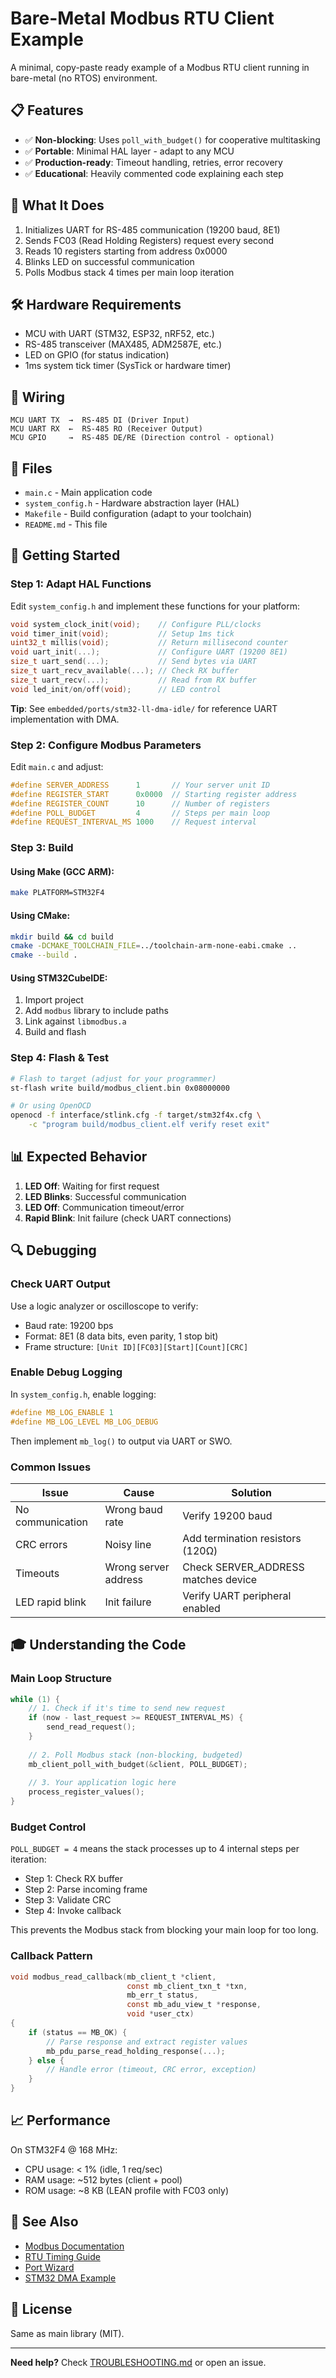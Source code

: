 # Bare-Metal Modbus RTU Client Example

A minimal, copy-paste ready example of a Modbus RTU client running in bare-metal (no RTOS) environment.

## 📋 Features

- ✅ **Non-blocking**: Uses `poll_with_budget()` for cooperative multitasking
- ✅ **Portable**: Minimal HAL layer - adapt to any MCU
- ✅ **Production-ready**: Timeout handling, retries, error recovery
- ✅ **Educational**: Heavily commented code explaining each step

## 🎯 What It Does

1. Initializes UART for RS-485 communication (19200 baud, 8E1)
2. Sends FC03 (Read Holding Registers) request every second
3. Reads 10 registers starting from address 0x0000
4. Blinks LED on successful communication
5. Polls Modbus stack 4 times per main loop iteration

## 🛠️ Hardware Requirements

- MCU with UART (STM32, ESP32, nRF52, etc.)
- RS-485 transceiver (MAX485, ADM2587E, etc.)
- LED on GPIO (for status indication)
- 1ms system tick timer (SysTick or hardware timer)

## 🔌 Wiring

```
MCU UART TX  →  RS-485 DI (Driver Input)
MCU UART RX  ←  RS-485 RO (Receiver Output)
MCU GPIO     →  RS-485 DE/RE (Direction control - optional)
```

## 📁 Files

- `main.c` - Main application code
- `system_config.h` - Hardware abstraction layer (HAL)
- `Makefile` - Build configuration (adapt to your toolchain)
- `README.md` - This file

## 🚀 Getting Started

### Step 1: Adapt HAL Functions

Edit `system_config.h` and implement these functions for your platform:

```c
void system_clock_init(void);    // Configure PLL/clocks
void timer_init(void);           // Setup 1ms tick
uint32_t millis(void);           // Return millisecond counter
void uart_init(...);             // Configure UART (19200 8E1)
size_t uart_send(...);           // Send bytes via UART
size_t uart_recv_available(...); // Check RX buffer
size_t uart_recv(...);           // Read from RX buffer
void led_init/on/off(void);      // LED control
```

**Tip**: See `embedded/ports/stm32-ll-dma-idle/` for reference UART implementation with DMA.

### Step 2: Configure Modbus Parameters

Edit `main.c` and adjust:

```c
#define SERVER_ADDRESS      1       // Your server unit ID
#define REGISTER_START      0x0000  // Starting register address
#define REGISTER_COUNT      10      // Number of registers
#define POLL_BUDGET         4       // Steps per main loop
#define REQUEST_INTERVAL_MS 1000    // Request interval
```

### Step 3: Build

#### Using Make (GCC ARM):
```bash
make PLATFORM=STM32F4
```

#### Using CMake:
```bash
mkdir build && cd build
cmake -DCMAKE_TOOLCHAIN_FILE=../toolchain-arm-none-eabi.cmake ..
cmake --build .
```

#### Using STM32CubeIDE:
1. Import project
2. Add `modbus` library to include paths
3. Link against `libmodbus.a`
4. Build and flash

### Step 4: Flash & Test

```bash
# Flash to target (adjust for your programmer)
st-flash write build/modbus_client.bin 0x08000000

# Or using OpenOCD
openocd -f interface/stlink.cfg -f target/stm32f4x.cfg \
    -c "program build/modbus_client.elf verify reset exit"
```

## 📊 Expected Behavior

1. **LED Off**: Waiting for first request
2. **LED Blinks**: Successful communication
3. **LED Off**: Communication timeout/error
4. **Rapid Blink**: Init failure (check UART connections)

## 🔍 Debugging

### Check UART Output

Use a logic analyzer or oscilloscope to verify:
- Baud rate: 19200 bps
- Format: 8E1 (8 data bits, even parity, 1 stop bit)
- Frame structure: `[Unit ID][FC03][Start][Count][CRC]`

### Enable Debug Logging

In `system_config.h`, enable logging:

```c
#define MB_LOG_ENABLE 1
#define MB_LOG_LEVEL MB_LOG_DEBUG
```

Then implement `mb_log()` to output via UART or SWO.

### Common Issues

| Issue | Cause | Solution |
|-------|-------|----------|
| No communication | Wrong baud rate | Verify 19200 baud |
| CRC errors | Noisy line | Add termination resistors (120Ω) |
| Timeouts | Wrong server address | Check SERVER_ADDRESS matches device |
| LED rapid blink | Init failure | Verify UART peripheral enabled |

## 🎓 Understanding the Code

### Main Loop Structure

```c
while (1) {
    // 1. Check if it's time to send new request
    if (now - last_request >= REQUEST_INTERVAL_MS) {
        send_read_request();
    }
    
    // 2. Poll Modbus stack (non-blocking, budgeted)
    mb_client_poll_with_budget(&client, POLL_BUDGET);
    
    // 3. Your application logic here
    process_register_values();
}
```

### Budget Control

`POLL_BUDGET = 4` means the stack processes up to 4 internal steps per iteration:
- Step 1: Check RX buffer
- Step 2: Parse incoming frame
- Step 3: Validate CRC
- Step 4: Invoke callback

This prevents the Modbus stack from blocking your main loop for too long.

### Callback Pattern

```c
void modbus_read_callback(mb_client_t *client,
                          const mb_client_txn_t *txn,
                          mb_err_t status,
                          const mb_adu_view_t *response,
                          void *user_ctx)
{
    if (status == MB_OK) {
        // Parse response and extract register values
        mb_pdu_parse_read_holding_response(...);
    } else {
        // Handle error (timeout, CRC error, exception)
    }
}
```

## 📈 Performance

On STM32F4 @ 168 MHz:
- CPU usage: < 1% (idle, 1 req/sec)
- RAM usage: ~512 bytes (client + pool)
- ROM usage: ~8 KB (LEAN profile with FC03 only)

## 🔗 See Also

- [Modbus Documentation](../../docs/)
- [RTU Timing Guide](../../docs/rtu_timing.md)
- [Port Wizard](../../embedded/porting-wizard.md)
- [STM32 DMA Example](../../embedded/ports/stm32-ll-dma-idle/)

## 📝 License

Same as main library (MIT).

---

**Need help?** Check [TROUBLESHOOTING.md](../../docs/TROUBLESHOOTING.md) or open an issue.
